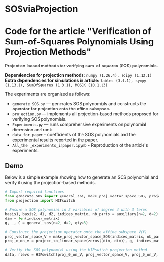# SOSviaProjection
# Code for the article "Verification of Sum-of-Squares Polynomials Using Projection Methods"

Projection-based methods for verifying sum-of-squares (SOS) polynomials.

**Dependencies for projection methods:** `numpy (1.26.4), scipy (1.13.1)`
**Extra dependencies for simulations in article:** `tables (3.9.1), sympy (1.13.1), SumOfSquares (1.3.1), MOSEK (10.1.13)`

The experiments are organized as follows:
* `generate_SOS.py` — generates SOS polynomials and constructs the operator for projection onto the affine subspace.
* `projection.py` — implements all projection-based methods proposed for verifying SOS polynomials.
* `Experiments.py` — runs comprehensive experiments on polynomial dimension and rank.
* `data_for_paper` - coefficients of the SOS polynomials and the experimental results reported in the paper.
* `All_the _experiments_inpaper.ipynb` - Reproduction of the article's experiments.

## Demo

Below is a simple example showing how to generate an SOS polynomial and verify it using the projection-based methods.

```python
# Import required functions
from generate_SOS import general_sos, make_proj_vector_space_SOS, project_to_linear_space, auxiliary
from projection import HIPswitch

# Ensure a SOS polynomial in 2 variables of degree 4 with 3 terms
basis1, basis2, d1, d2, indices_matrix, nb_parts = auxiliary(n=2, d=2)
dim = len(indices_matrix)
g, _, Q = general_sos(n=2, d=2, qty=3)

# Construct the projection operator onto the affine subspace V(f)
proj_vector_space_V = make_proj_vector_space_SOS(indices_matrix, nb_parts)
proj_0_on_V = project_to_linear_space(zeros((dim, dim)), g, indices_matrix, nb_parts)

# Verify the SOS polynomial using the HIPswitch projection method
data, nlevs = HIPswitch(proj_0_on_V, proj_vector_space_V, proj_0_on_V, maxiter=1000, tol=1e-8)
